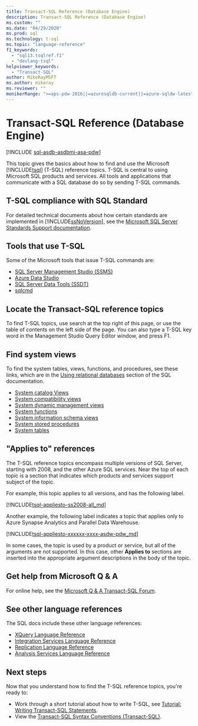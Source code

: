 ```yaml
---
title: Transact-SQL Reference (Database Engine)
description: Transact-SQL Reference (Database Engine)
ms.custom: ""
ms.date: "04/29/2020"
ms.prod: sql
ms.technology: t-sql
ms.topic: "language-reference"
f1_keywords: 
  - "sql13.tsqlref.f1"
  - "devlang-tsql"
helpviewer_keywords: 
  - "Transact-SQL"
author: MikeRayMSFT
ms.author: mikeray
ms.reviewer: ""
monikerRange: ">=aps-pdw-2016||=azuresqldb-current||=azure-sqldw-latest||>=sql-server-2016||>=sql-server-linux-2017||=azuresqldb-mi-current"
---
```


# Transact-SQL Reference (Database Engine)
[!INCLUDE [sql-asdb-asdbmi-asa-pdw](../includes/applies-to-version/sql-asdb-asdbmi-asa-pdw.md)]

This topic gives the basics about how to find and use the Microsoft [!INCLUDE[tsql](../includes/tsql-md.md)] (T-SQL) reference topics. T-SQL is central to using Microsoft SQL products and services. All tools and applications that communicate with a SQL database do so by sending T-SQL commands.  

## T-SQL compliance with SQL Standard
For detailed technical documents about how certain standards are implemented in [!INCLUDE[ssNoVersion](../includes/ssnoversion-md.md)], see the [Microsoft SQL Server Standards Support documentation](/openspecs/sql_standards/ms-sqlstandlp/89fb00b1-4b9e-4296-92ce-a2b3f7ca01d2).

## Tools that use T-SQL
Some of the Microsoft tools that issue T-SQL commands are:

- [SQL Server Management Studio (SSMS)](../ssms/download-sql-server-management-studio-ssms.md)
- [Azure Data Studio](../azure-data-studio/download-azure-data-studio.md)
- [SQL Server Data Tools (SSDT)](../ssdt/download-sql-server-data-tools-ssdt.md)
- [sqlcmd](../tools/sqlcmd-utility.md)

## Locate the Transact-SQL reference topics  
To find T-SQL topics, use search at the top right of this page, or use the table of contents on the left side of the page. You can also type a T-SQL key word in the Management Studio Query Editor window, and press F1.

## Find system views
To find the system tables, views, functions, and procedures, see these links, which are in the [Using relational databases](../relational-databases/databases/databases.md) section of the SQL documentation.

- [System catalog Views](../relational-databases/system-catalog-views/catalog-views-transact-sql.md)
- [System compatibility views](../relational-databases/system-compatibility-views/system-compatibility-views-transact-sql.md)
- [System dynamic management views](../relational-databases/system-dynamic-management-views/system-dynamic-management-views.md)
- [System functions](../relational-databases/system-functions/system-functions-category-transact-sql.md)
- [System information schema views](../relational-databases/system-information-schema-views/system-information-schema-views-transact-sql.md)
- [System stored procedures](../relational-databases/system-stored-procedures/system-stored-procedures-transact-sql.md)
- [System tables](../relational-databases/system-tables/system-tables-transact-sql.md)

## "Applies to" references  

The T-SQL reference topics encompass multiple versions of SQL Server, starting with 2008, and the other Azure SQL services. Near the top of each topic is a section that indicates which products and services support subject of the topic. 

For example, this topic applies to all versions, and has the following label.

[!INCLUDE[tsql-appliesto-ss2008-all_md](../includes/tsql-appliesto-ss2008-all-md.md)]

Another example, the following label indicates a topic that applies only to Azure Synapse Analytics and Parallel Data Warehouse.

[!INCLUDE[tsql-appliesto-xxxxxx-xxxx-asdw-pdw_md](../includes/applies-to-version/asa-pdw.md)]

In some cases, the topic is used by a product or service, but all of the arguments are not supported. In this case, other **Applies to** sections are inserted into the appropriate argument descriptions in the body of the topic.

## Get help from Microsoft Q & A

For online help, see the [Microsoft Q & A Transact-SQL Forum](/answers/topics/sql-server-transact-sql.html).

## See other language references

The SQL docs include these other language references:

- [XQuery Language Reference](../xquery/xquery-language-reference-sql-server.md)
- [Integration Services Language Reference](../integration-services/integration-services-language-reference.md)
- [Replication Language Reference](../relational-databases/replication/replication-language-reference.md)
- [Analysis Services Language Reference](../mdx/multidimensional-expressions-mdx-reference.md)

## Next steps
Now that you understand how to find the T-SQL reference topics, you're ready to:

- Work through a short tutorial about how to write T-SQL, see [Tutorial: Writing Transact-SQL Statements](../t-sql/tutorial-writing-transact-sql-statements.md).
- View the [Transact-SQL Syntax Conventions \(Transact-SQL\)](../t-sql/language-elements/transact-sql-syntax-conventions-transact-sql.md).
